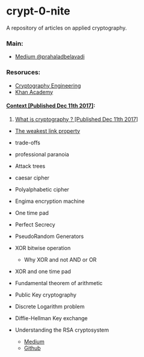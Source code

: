 # crypt-0-nite
A repository of articles on applied cryptography.

### Main:
- [Medium @prahaladbelavadi](https://medium.com/@prahaladbelavadi)

### Resoruces:
- [Cryptography Engineering](./cryptography-engineering/index.md)
- [Khan Academy](./Khan-Academy/index.md)
#### [Context [Published Dec 11th 2017]](https://medium.com/p/98e49635cfca):

1. [What is cryptography ? [Published Dec 11th 2017]](https://medium.com/p/b3fe036fcaca)
  - [The weakest link property](https://medium.com/@prahaladbelavadi/weakest-link-property-6c2c87e5979c)
  - trade-offs
  - professional paranoia
  - Attack trees
  - caesar cipher
  - Polyalphabetic cipher
  - Engima encryption machine
  - One time pad
  - Perfect Secrecy
  - PseudoRandom Generators
  - XOR bitwise operation
    - Why XOR and not AND or OR
  - XOR and one time pad
  - Fundamental theorem of arithmetic
  - Public Key cryptography
  - Discrete Logarithm problem
  - Diffie-Hellman Key exchange
  
  
  
- Understanding the RSA cryptosystem
  - [Medium](https://medium.com/crypto-0-nite/understanding-rsa-cryptosystem-5e82af321cff)
  - [Github](./RSA-Signatures)
